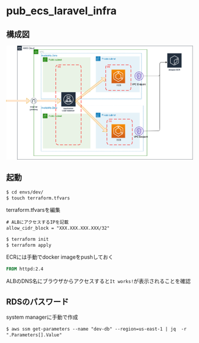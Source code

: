 # pub_ecs_laravel_infra

## 構成図

![](./docs/インフラ構成図.png)

## 起動

```
$ cd envs/dev/ 
$ touch terraform.tfvars
```

terraform.tfvarsを編集

```
# ALBにアクセスするIPを記載
allow_cidr_block = "XXX.XXX.XXX.XXX/32"
```


```
$ terraform init
$ terraform apply
```

ECRには手動でdocker imageをpushしておく

```Dockerfile
FROM httpd:2.4
```

ALBのDNS名にブラウザからアクセスすると`It works!`が表示されることを確認

## RDSのパスワード
system managerに手動で作成

```
$ aws ssm get-parameters --name "dev-db" --region=us-east-1 | jq  -r ".Parameters[].Value"
```